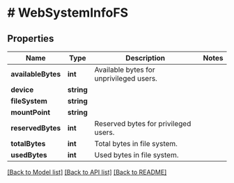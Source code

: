 # # WebSystemInfoFS

## Properties

Name | Type | Description | Notes
------------ | ------------- | ------------- | -------------
**availableBytes** | **int** | Available bytes for unprivileged users. |
**device** | **string** |  |
**fileSystem** | **string** |  |
**mountPoint** | **string** |  |
**reservedBytes** | **int** | Reserved bytes for privileged users. |
**totalBytes** | **int** | Total bytes in file system. |
**usedBytes** | **int** | Used bytes in file system. |

[[Back to Model list]](../../README.md#models) [[Back to API list]](../../README.md#endpoints) [[Back to README]](../../README.md)
